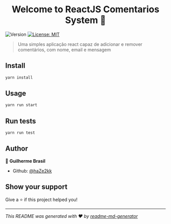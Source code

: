 <h1 align="center">Welcome to ReactJS Comentarios System 👋</h1>
<p>
  <img alt="Version" src="https://img.shields.io/badge/version-1.0.0-blue.svg?cacheSeconds=2592000" />
  <a href="#" target="_blank">
    <img alt="License: MIT" src="https://img.shields.io/badge/License-MIT-yellow.svg" />
  </a>
</p>

> Uma simples aplicação react capaz de adicionar e remover comentários, com nome, email e mensagem

## Install

```sh
yarn install
```

## Usage

```sh
yarn run start
```

## Run tests

```sh
yarn run test
```

## Author

👤 **Guilherme Brasil**

* Github: [@haZe2kk](https://github.com/haZe2kk)

## Show your support

Give a ⭐️ if this project helped you!

***
_This README was generated with ❤️ by [readme-md-generator](https://github.com/kefranabg/readme-md-generator)_
